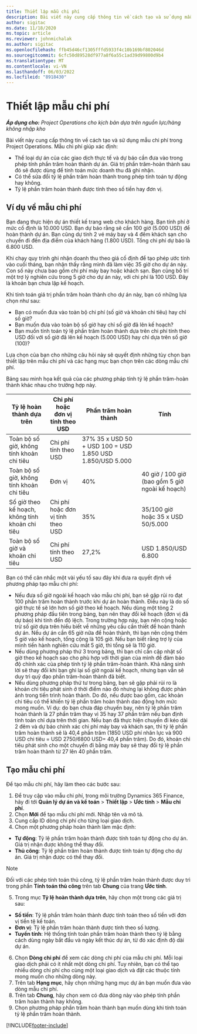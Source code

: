 ```yaml
---
title: Thiết lập mẫu chi phí
description: Bài viết này cung cấp thông tin về cách tạo và sử dụng mẫu chi phí trong Project Operations.
author: sigitac
ms.date: 11/18/2020
ms.topic: article
ms.reviewer: johnmichalak
ms.author: sigitac
ms.openlocfilehash: ffb45d46cf1305fffd5933f4c10b169bf802046d
ms.sourcegitcommit: 6cfc50d89528df977a8f6a55c1ad39d99800d9b4
ms.translationtype: MT
ms.contentlocale: vi-VN
ms.lasthandoff: 06/03/2022
ms.locfileid: "8918430"
---
```

# <a name="set-up-cost-templates"></a>Thiết lập mẫu chi phí

_**Áp dụng cho:** Project Operations cho kịch bản dựa trên nguồn lực/hàng không nhập kho_


Bài viết này cung cấp thông tin về cách tạo và sử dụng mẫu chi phí trong Project Operations. Mẫu chi phí giúp xác định:

- Thể loại dự án của các giao dịch thực tế và dự báo cần đưa vào trong phép tính phần trăm hoàn thành dự án. Giá trị phần trăm-hoàn thành sau đó sẽ được dùng để tính toán mức doanh thu đã ghi nhận.
- Có thể sửa đổi tỷ lệ phần trăm hoàn thành trong phép tính toán tự động hay không.
- Tỷ lệ phần trăm hoàn thành được tính theo số tiền hay đơn vị.

## <a name="cost-template-example"></a>Ví dụ về mẫu chi phí

Bạn đang thực hiện dự án thiết kế trang web cho khách hàng. Bạn tính phí ở mức cố định là 10.000 USD. Bạn dự báo rằng sẽ cần 100 giờ (5.000 USD) để hoàn thành dự án. Bạn cũng dự tính 2 vé máy bay và 4 đêm khách sạn cho chuyến đi đến địa điểm của khách hàng (1.800 USD). Tổng chi phí dự báo là 6.800 USD.

Khi chạy quy trình ghi nhận doanh thu theo giá cố định để tạo phép ước tính vào cuối tháng, bạn nhận thấy rằng mình đã làm việc 35 giờ cho dự án này. Con số này chưa bao gồm chi phí máy bay hoặc khách sạn. Bạn cũng bố trí một trợ lý nghiên cứu trong 5 giờ cho dự án này, với chi phí là 100 USD. Đây là khoản bạn chưa lập kế hoạch.

Khi tính toán giá trị phần trăm hoàn thành cho dự án này, bạn có những lựa chọn như sau:

- Bạn có muốn đưa vào toàn bộ chi phí (số giờ và khoản chi tiêu) hay chỉ số giờ?
- Bạn muốn đưa vào toàn bộ số giờ hay chỉ số giờ đã lên kế hoạch?
- Bạn muốn tính toán tỷ lệ phần trăm hoàn thành dựa trên chi phí tính theo USD đối với số giờ đã lên kế hoạch (5.000 USD) hay chỉ dựa trên số giờ (100)?

Lựa chọn của bạn cho những câu hỏi này sẽ quyết định những tùy chọn bạn thiết lập trên mẫu chi phí và các hạng mục bạn chọn trên các dòng mẫu chi phí.

Bảng sau minh họa kết quả của các phương pháp tính tỷ lệ phần trăm-hoàn thành khác nhau cho trường hợp này.

| Tỷ lệ hoàn thành dựa trên | Chi phí hoặc đơn vị tính theo USD | Phần trăm hoàn thành | Tính |
| --- | --- | --- | --- |
| Toàn bộ số giờ, không tính khoản chi tiêu | Chi phí tính theo USD | 37% 35 x USD 50 + USD 100 = USD 1.850 USD 1.850/USD 5.000 |
| Toàn bộ số giờ, không tính khoản chi tiêu | Đơn vị | 40% | 40 giờ / 100 giờ (bao gồm 5 giờ ngoài kế hoạch) |
| Số giờ theo kế hoạch, không tính khoản chi tiêu | Chi phí hoặc đơn vị tính theo USD | 35% | 35/100 giờ hoặc 35 x USD 50/5.000 |
| Toàn bộ số giờ và khoản chi tiêu | Chi phí tính theo USD | 27,2% | USD 1.850/USD 6.800 |

Bạn có thể cân nhắc một vài yếu tố sau đây khi đưa ra quyết định về phương pháp tạo mẫu chi phí:

- Nếu đưa số giờ ngoài kế hoạch vào mẫu chi phí, bạn sẽ gặp rủi ro đạt 100 phần trăm hoàn thành trước khi dự án hoàn thành. Điều này là do số giờ thực tế sẽ lớn hơn số giờ theo kế hoạch. Nếu dùng một tỏng 2 phương pháp đầu tiên trong bảng, bạn nên thay đổi kế hoạch (đơn vị đã dự báo) khi tính đến độ lệch. Trong trường hợp này, bạn nên cộng hoặc trừ số giờ dựa trên hiểu biết về những yêu cầu cần thiết để hoàn thành dự án. Nếu dự án cần 65 giờ nữa để hoàn thành, thì bạn nên cộng thêm 5 giờ vào kế hoạch, tổng cộng là 105 giờ. Nếu bạn biết rằng trợ lý của mình tiến hành nghiên cứu mất 5 giờ, thì tổng sẽ là 110 giờ.
- Nếu dùng phương pháp thứ 3 trong bảng, thì bạn chỉ cần cập nhật số giờ theo kế hoạch sao cho phù hợp với thời gian của mình để đảm bảo độ chính xác của phép tính tỷ lệ phần trăm-hoàn thành. Khả năng sinh lời sẽ thay đổi khi bạn ghi lại số giờ ngoài kế hoạch, nhưng bạn vẫn sẽ duy trì quỹ đạo phần trăm-hoàn thành đã biết.
- Nếu dùng phương pháp thứ tư trong bảng, bạn sẽ gặp phải rủi ro là khoản chi tiêu phát sinh ở thời điểm nào đó nhưng lại không được phản ánh trong tiến trình hoàn thành. Do đó, nếu được bao gồm, các khoản chi tiêu có thể khiến tỷ lệ phần trăm hoàn thành dao động hơn mức mong muốn. Ví dụ: do bạn chưa đáp chuyến bay, nên tỷ lệ phần trăm hoàn thành là 27 phần trăm thay vì 35 hay 37 phần trăm nếu bạn định tính toán chỉ dựa trên thời gian. Nếu bạn đã thực hiện chuyến đi kéo dài 2 đêm và dự báo chính xác chi phí máy bay và khách sạn, thì tỷ lệ phần trăm hoàn thành sẽ là 40,4 phần trăm (1850 USD phí nhân lực và 900 USD chi tiêu = USD 2750/6800 USD= 40,4 phần trăm). Do đó, khoản chi tiêu phát sinh cho một chuyến đi bằng máy bay sẽ thay đổi tỷ lệ phần trăm hoàn thành từ 27 lên 40 phần trăm.

## <a name="create-cost-templates"></a>Tạo mẫu chi phí
Để tạo mẫu chi phí, hãy làm theo các bước sau:

1. Để truy cập vào mẫu chi phí, trong môi trường Dynamics 365 Finance, hãy đi tới **Quản lý dự án và kế toán** > **Thiết lập** > **Ước tính** > **Mẫu chi phí**.
2. Chọn **Mới** để tạo mẫu chi phí mới. Nhập tên và mô tả.
3. Cung cấp ID dòng chi phí cho từng loại giao dịch.
4. Chọn một phương pháp hoàn thành làm mặc định:

  - **Tự động**: Tỷ lệ phần trăm hoàn thành được tính toán tự động cho dự án. Giá trị nhận được không thể thay đổi.
  - **Thủ công**: Tỷ lệ phần trăm hoàn thành được tính toán tự động cho dự án. Giá trị nhận được có thể thay đổi.

  > [!NOTE]
  > Đối với các phép tính toán thủ công, tỷ lệ phần trăm hoàn thành được duy trì trong phần **Tính toán thủ công** trên tab **Chung** của trang **Ước tính**.

5. Trong mục **Tỷ lệ hoàn thành dựa trên**, hãy chọn một trong các giá trị sau:

  - **Số tiền**: Tỷ lệ phần trăm hoàn thành được tính toán theo số tiền với đơn vị tiền tệ kế toán.
  - **Đơn vị**: Tỷ lệ phần trăm hoàn thành được tính theo số lượng.
  - **Tuyến tính**: Hệ thống tính toán phần trăm hoàn thành theo tỷ lệ bằng cách dùng ngày bắt đầu và ngày kết thúc dự án, từ đó xác định độ dài dự án.

6. Chọn **Dòng chi phí** để xem các dòng chi phí của mẫu chi phí. Mỗi loại giao dịch phải có ít nhất một dòng chi phí. Tuy nhiên, bạn có thể tạo nhiều dòng chi phí cho cùng một loại giao dịch và đặt các thuộc tính mong muốn cho những dòng này.
7. Trên tab **Hạng mục**, hãy chọn những hạng mục dự án bạn muốn đưa vào dòng mẫu chi phí.
8. Trên tab **Chung**, hãy chọn xem có đưa dòng này vào phép tính phần trăm hoàn thành hay không.
9. Chọn phương pháp phần trăm hoàn thành bạn muốn dùng khi tính toán tỷ lệ phần trăm hoàn thành.


[!INCLUDE[footer-include](../includes/footer-banner.md)]
